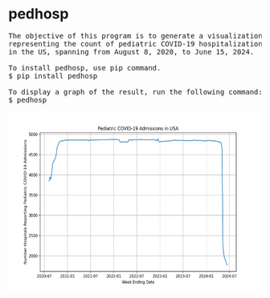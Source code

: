 # pedhosp 

<pre>
The objective of this program is to generate a visualization 
representing the count of pediatric COVID-19 hospitalization admissions
in the US, spanning from August 8, 2020, to June 15, 2024.
  
To install pedhosp, use pip command.
$ pip install pedhosp
  
To display a graph of the result, run the following command:
$ pedhosp
</pre>

<img src='https://github.com/y-takefuji/pedhosp/raw/main/pediatric.png' height=360 width=600>

